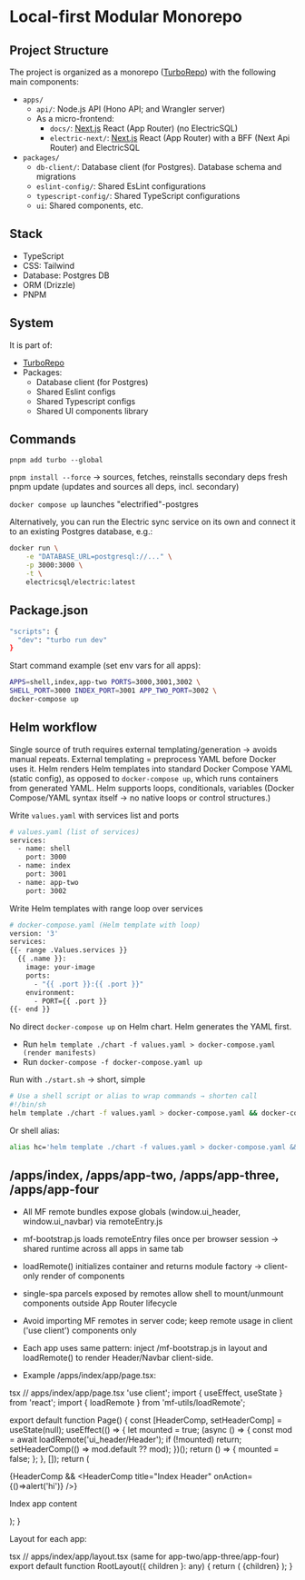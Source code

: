 # Local-first Modular Monorepo

## Project Structure

The project is organized as a monorepo ([TurboRepo](https://turborepo.com/)) with the following main components:

- `apps/`
  - `api/`: Node.js API (Hono API; and Wrangler server)
  - As a micro-frontend:
    - `docs/`: [Next.js](https://nextjs.org) React (App Router) (no ElectricSQL)
    - `electric-next/`: [Next.js](https://nextjs.org) React (App Router) with a BFF (Next Api Router) and ElectricSQL
- `packages/`
  - `db-client/`: Database client (for Postgres). Database schema and migrations
  - `eslint-config/`: Shared EsLint configurations
  - `typescript-config/`: Shared TypeScript configurations
  - `ui`: Shared components, etc.

## Stack

- TypeScript
- CSS: Tailwind
- Database: Postgres DB
- ORM (Drizzle)
- PNPM

## System 

It is part of:
- [TurboRepo](https://turborepo.com/)
- Packages:
  - Database client (for Postgres)
  - Shared Eslint configs
  - Shared Typescript configs
  - Shared UI components library

## Commands
`pnpm add turbo --global`

`pnpm install --force` → sources, fetches, reinstalls secondary deps fresh
pnpm update (updates and sources all deps, incl. secondary)

`docker compose up` launches "electrified"-postgres

Alternatively, you can run the Electric sync service on its own and connect it to an existing Postgres database, e.g.:
```bash
docker run \
    -e "DATABASE_URL=postgresql://..." \
    -p 3000:3000 \
    -t \
    electricsql/electric:latest
```

## Package.json
```bash
"scripts": {
  "dev": "turbo run dev"
}
```
Start command example (set env vars for all apps):
```bash
APPS=shell,index,app-two PORTS=3000,3001,3002 \
SHELL_PORT=3000 INDEX_PORT=3001 APP_TWO_PORT=3002 \
docker-compose up
```

## Helm workflow
Single source of truth requires external templating/generation → avoids manual repeats. External templating = preprocess YAML before Docker uses it. Helm renders Helm templates into standard Docker Compose YAML (static config), as opposed to `docker-compose up`, which runs containers from generated YAML. Helm supports loops, conditionals, variables (Docker Compose/YAML syntax itself → no native loops or control structures.)

Write `values.yaml` with services list and ports
```bash
# values.yaml (list of services)
services:
  - name: shell
    port: 3000
  - name: index
    port: 3001
  - name: app-two
    port: 3002
```

Write Helm templates with range loop over services
```bash
# docker-compose.yaml (Helm template with loop)
version: '3'
services:
{{- range .Values.services }}
  {{ .name }}:
    image: your-image
    ports:
      - "{{ .port }}:{{ .port }}"
    environment:
      - PORT={{ .port }}
{{- end }}
```

No direct `docker-compose up` on Helm chart. Helm generates the YAML first.
- Run `helm template ./chart -f values.yaml > docker-compose.yaml (render manifests)`
- Run `docker-compose -f docker-compose.yaml up`

Run with `./start.sh` → short, simple
```bash
# Use a shell script or alias to wrap commands → shorten call
#!/bin/sh
helm template ./chart -f values.yaml > docker-compose.yaml && docker-compose -f docker-compose.yaml up
```

Or shell alias:
```bash
alias hc='helm template ./chart -f values.yaml > docker-compose.yaml && docker-compose -f docker-compose.yaml up'
```

## /apps/index, /apps/app-two, /apps/app-three, /apps/app-four

* All MF remote bundles expose globals (window.ui_header, window.ui_navbar) via remoteEntry.js
* mf-bootstrap.js loads remoteEntry files once per browser session → shared runtime across all apps in same tab
* loadRemote() initializes container and returns module factory → client-only render of components
* single-spa parcels exposed by remotes allow shell to mount/unmount components outside App Router lifecycle
* Avoid importing MF remotes in server code; keep remote usage in client ('use client') components only

* Each app uses same pattern: inject /mf-bootstrap.js in layout and loadRemote() to render Header/Navbar client-side.
* Example /apps/index/app/page.tsx:

tsx
// apps/index/app/page.tsx
'use client';
import { useEffect, useState } from 'react';
import { loadRemote } from 'mf-utils/loadRemote';

export default function Page() {
  const [HeaderComp, setHeaderComp] = useState<any>(null);
  useEffect(() => {
    let mounted = true;
    (async () => {
      const mod = await loadRemote('ui_header/Header');
      if (!mounted) return;
      setHeaderComp(() => mod.default ?? mod);
    })();
    return () => { mounted = false; };
  }, []);
  return (
    <main>
      <div id="slot-header">{HeaderComp && <HeaderComp title="Index Header" onAction={()=>alert('hi')} />}</div>
      <p>Index app content</p>
    </main>
  );
}

Layout for each app:

tsx
// apps/index/app/layout.tsx  (same for app-two/app-three/app-four)
export default function RootLayout({ children }: any) {
  return (
    <html>
      <head><script src="/mf-bootstrap.js" defer></script></head>
      <body>{children}</body>
    </html>
  );
}